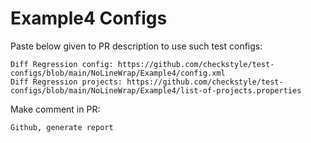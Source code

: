 # Example4 Configs
Paste below given to PR description to use such test configs:
```
Diff Regression config: https://github.com/checkstyle/test-configs/blob/main/NoLineWrap/Example4/config.xml
Diff Regression projects: https://github.com/checkstyle/test-configs/blob/main/NoLineWrap/Example4/list-of-projects.properties
```
Make comment in PR:
```
Github, generate report
```
